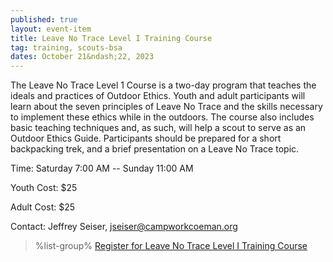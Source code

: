 ```yaml
---
published: true
layout: event-item
title: Leave No Trace Level I Training Course
tag: training, scouts-bsa
dates: October 21&ndash;22, 2023
---
```


The Leave No Trace Level 1 Course is a two-day program that teaches the ideals and practices of Outdoor Ethics.  Youth and adult participants will learn about the seven principles of Leave No Trace and the skills necessary to implement these ethics while in the outdoors.  The course also includes basic teaching techniques and, as such, will help a scout to serve as an Outdoor Ethics Guide. Participants should be prepared for a short backpacking trek, and a brief presentation on a Leave No Trace topic.

Time: Saturday 7:00 AM -- Sunday 11:00 AM

Youth Cost: $25

Adult Cost: $25

Contact: Jeffrey Seiser, [jseiser@campworkcoeman.org](mailto:jseiser@campworkcoeman.org)

> %list-group%
> <a href="https://scoutingevent.com/066-74090" class="list-group-item">Register for Leave No Trace Level I Training Course</a>
